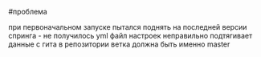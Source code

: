 #проблема

при первоначальном запуске пытался поднять на последней версии спринга - не получилось
yml файл настроек неправильно подтягивает данные с гита
в репозитории ветка должна быть именно master